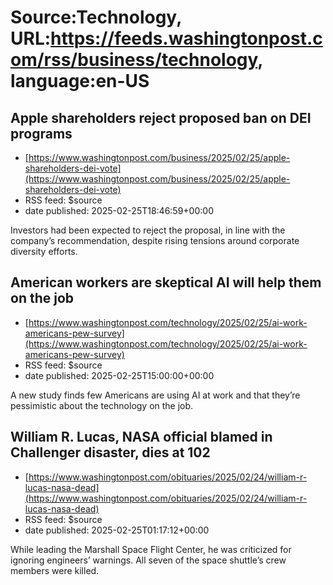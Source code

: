 # Source:Technology, URL:https://feeds.washingtonpost.com/rss/business/technology, language:en-US

## Apple shareholders reject proposed ban on DEI programs
 - [https://www.washingtonpost.com/business/2025/02/25/apple-shareholders-dei-vote](https://www.washingtonpost.com/business/2025/02/25/apple-shareholders-dei-vote)
 - RSS feed: $source
 - date published: 2025-02-25T18:46:59+00:00

Investors had been expected to reject the proposal, in line with the company’s recommendation, despite rising tensions around corporate diversity efforts.

## American workers are skeptical AI will help them on the job
 - [https://www.washingtonpost.com/technology/2025/02/25/ai-work-americans-pew-survey](https://www.washingtonpost.com/technology/2025/02/25/ai-work-americans-pew-survey)
 - RSS feed: $source
 - date published: 2025-02-25T15:00:00+00:00

A new study finds few Americans are using AI at work and that they’re pessimistic about the technology on the job.

## William R. Lucas, NASA official blamed in Challenger disaster, dies at 102
 - [https://www.washingtonpost.com/obituaries/2025/02/24/william-r-lucas-nasa-dead](https://www.washingtonpost.com/obituaries/2025/02/24/william-r-lucas-nasa-dead)
 - RSS feed: $source
 - date published: 2025-02-25T01:17:12+00:00

While leading the Marshall Space Flight Center, he was criticized for ignoring engineers’ warnings. All seven of the space shuttle’s crew members were killed.

